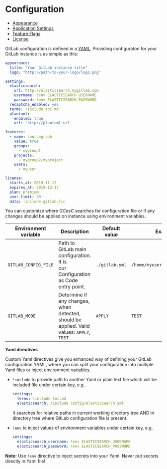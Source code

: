 # Configuration

* [Appearance](../appearance.md)
* [Application Settings](../application_settings.md)
* [Feature Flags](../features.md)
* [License](../license.md)

GitLab configuration is defined in a [YAML](https://docs.ansible.com/ansible/latest/reference_appendices/YAMLSyntax.html).
Providing configuraton for your GitLab instance is as simple as this:
```yaml
appearance:
  title: "Your GitLab instance title"
  logo: "http://path-to-your-logo/logo.png"

settings:
  elasticsearch:
    url: http://elasticsearch.mygitlab.com
    username: !env ELASTICSEARCH_USERNAME
    password: !env ELASTICSEARCH_PASSWORD
  recaptcha_enabled: yes
  terms: !include toc.md
  plantuml:
    enabled: true
    url: 'http://plantuml.url'

features:
  - name: sourcegraph
    value: true
    groups:
      - mygroup1
    projects:
      - mygroup2/myproject
    users:
      - myuser

license:
  starts_at: 2019-11-17
  expires_at: 2019-12-17
  plan: premium
  user_limit: 30
  data: !include gitlab.lic
```

You can customize where _GCasC_ searches for configuration file or if any changes should be applied on instance
using environment variables.

| **Environment variable**    | **Description**                                                                           | **Default value**                | **Example**                     |
|-----------------------------|-------------------------------------------------------------------------------------------|----------------------------------|---------------------------------|
| `GITLAB_CONFIG_FILE`        | Path to GitLab main configuration. It is<br/>our Configuration as Code entry point.           | `./gitlab.yml`                   | `/home/myuser/gitlabconf.yml`   |
| `GITLAB_MODE`               | Determine if any changes, when detected,<br/>should be applied. Valid values: `APPLY`, `TEST` | `APPLY`                          | `TEST`                          |

**Yaml directives**

Custom Yaml directives give you enhanced way of defining your GitLab configuration YAML, where you can
split your configuration into multiple Yaml files or inject environment variables.

* `!include` to provide path to another Yaml or plain text file which will be included file 
under certain key, e.g.
    ```yaml
    settings:
      terms: !include toc.md
      elasticsearch: !include config/elasticsearch.yml
    ```
  It searches for relative paths in current working directory tree AND in directory tree where GitLab
  configuration file is present.
  
* `!env` to inject values of environment variables under certain key, e.g.
    ```yaml
    settings:
      elasticsearch_username: !env ELASTICSEARCH_USERNAME
      elasticsearch_password: !env ELASTICSEARCH_PASSWORD
    ```
  
**Note:** Use `!env` directive to inject secrets into your Yaml. Never put secrets directly in Yaml file!